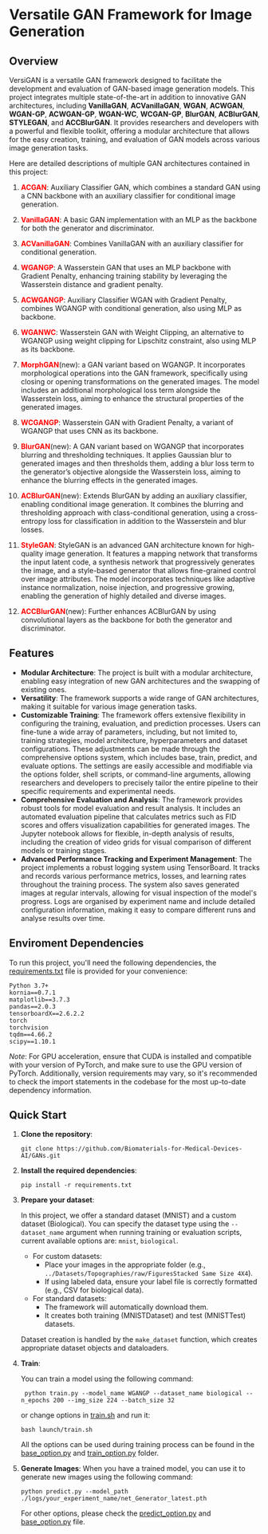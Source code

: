 # Versatile GAN Framework for Image Generation

## Overview

VersiGAN is a versatile GAN framework designed to facilitate the development and evaluation of GAN-based image generation models. This project integrates multiple state-of-the-art in addition to innovative GAN architectures, including **VanillaGAN**, **ACVanillaGAN**, **WGAN**, **ACWGAN**, **WGAN-GP**, **ACWGAN-GP**, **WGAN-WC**, **WCGAN-GP**, **BlurGAN**, **ACBlurGAN**, **STYLEGAN**, and **ACCBlurGAN**. It provides researchers and developers with a powerful and flexible toolkit, offering a modular architecture that allows for the easy creation, training, and evaluation of GAN models across various image generation tasks.


Here are detailed descriptions of multiple GAN architectures contained in this project: 

1. **<span style="color:red;">ACGAN</span>**: Auxiliary Classifier GAN, which combines a standard GAN using a CNN backbone with an auxiliary classifier for conditional image generation.

2. **<span style="color:red;">VanillaGAN</span>**: A basic GAN implementation with an MLP as the backbone for both the generator and discriminator.

3. **<span style="color:red;">ACVanillaGAN</span>**: Combines VanillaGAN with an auxiliary classifier for conditional generation.

4. **<span style="color:red;">WGANGP</span>**: A Wasserstein GAN that uses an MLP backbone with Gradient Penalty, enhancing training stability by leveraging the Wasserstein distance and gradient penalty.

5. **<span style="color:red;">ACWGANGP</span>**: Auxiliary Classifier WGAN with Gradient Penalty, combines WGANGP with conditional generation, also using MLP as backbone.

6. **<span style="color:red;">WGANWC</span>**: Wasserstein GAN with Weight Clipping, an alternative to WGANGP using weight clipping for Lipschitz constraint, also using MLP as its backbone.


7. **<span style="color:red;">MorphGAN</span>**(new): a GAN variant based on WGANGP. It incorporates morphological operations into the GAN framework, specifically using closing or opening transformations on the generated images. The model includes an additional morphological loss term alongside the Wasserstein loss, aiming to enhance the structural properties of the generated images.

8. **<span style="color:red;">WCGANGP</span>**: Wasserstein GAN with Gradient Penalty, a variant of WGANGP that uses CNN as its backbone.


9. **<span style="color:red;">BlurGAN</span>**(new):  A GAN variant based on WGANGP that incorporates blurring and thresholding techniques. It applies Gaussian blur to generated images and then thresholds them, adding a blur loss term to the generator’s objective alongside the Wasserstein loss, aiming to enhance the blurring effects in the generated images.

10. **<span style="color:red;">ACBlurGAN</span>**(new): Extends BlurGAN by adding an auxiliary classifier, enabling conditional image generation. It combines the blurring and thresholding approach with class-conditional generation, using a cross-entropy loss for classification in addition to the Wasserstein and blur losses.

11. **<span style="color:red;">StyleGAN</span>**: StyleGAN is an advanced GAN architecture known for high-quality image generation. It features a mapping network that transforms the input latent code, a synthesis network that progressively generates the image, and a style-based generator that allows fine-grained control over image attributes. The model incorporates techniques like adaptive instance normalization, noise injection, and progressive growing, enabling the generation of highly detailed and diverse images.

12. **<span style="color:red;">ACCBlurGAN</span>**(new): Further enhances ACBlurGAN by using convolutional layers as the backbone for both the generator and discriminator.

## Features
- **Modular Architecture**: The project is built with a modular architecture, enabling easy integration of new GAN architectures and the swapping of existing ones.
- **Versatility**: The framework supports a wide range of GAN architectures, making it suitable for various image generation tasks.
- **Customizable Training**: The framework offers extensive flexibility in configuring the training, evaluation, and prediction processes. Users can fine-tune a wide array of parameters, including, but not limited to, training strategies, model architecture, hyperparameters and dataset configurations. These adjustments can be made through the comprehensive options system, which includes base, train, predict, and evaluate options. The settings are easily accessible and modifiable via the options folder, shell scripts, or command-line arguments, allowing researchers and developers to precisely tailor the entire pipeline to their specific requirements and experimental needs.
- **Comprehensive Evaluation and Analysis**: The framework provides robust tools for model evaluation and result analysis. It includes an automated evaluation pipeline that calculates metrics such as FID scores and offers visualization capabilities for generated images. The Jupyter notebook allows for flexible, in-depth analysis of results, including the creation of video grids for visual comparison of different models or training stages.
 - **Advanced Performance Tracking and Experiment Management**: The project implements a robust logging system using TensorBoard. It tracks and records various performance metrics, losses, and learning rates throughout the training process. The system also saves generated images at regular intervals, allowing for visual inspection of the model's progress. Logs are organised by experiment name and include detailed configuration information, making it easy to compare different runs and analyse results over time.

## Enviroment Dependencies
To run this project, you'll need the following dependencies, the [requirements.txt](./requirements.txt) file is provided for your convenience:

    Python 3.7+
    kornia==0.7.1
    matplotlib==3.7.3
    pandas==2.0.3
    tensorboardX==2.6.2.2
    torch
    torchvision
    tqdm==4.66.2
    scipy==1.10.1
*Note*: For GPU acceleration, ensure that CUDA is installed and compatible with your version of PyTorch, and make sure to use the GPU version of PyTorch. Additionally, version requirements may vary, so it's recommended to check the import statements in the codebase for the most up-to-date dependency information.

## Quick Start
1. **Clone the repository**:
    ``` 
    git clone https://github.com/Biomaterials-for-Medical-Devices-AI/GANs.git
    ```

2. **Install the required dependencies**:
    ```
    pip install -r requirements.txt
    ```
3. **Prepare your dataset**:

   In this project, we offer a standard dataset (MNIST) and a custom dataset (Biological). You can specify the dataset type using the `--dataset_name` argument when running training or evaluation scripts, current available options are: `mnist`, `biological`.
   - For custom datasets:
     - Place your images in the appropriate folder (e.g., `../Datasets/Topographies/raw/FiguresStacked Same Size 4X4`).
     - If using labeled data, ensure your label file is correctly formatted (e.g., CSV for biological data).
   - For standard datasets:
     - The framework will automatically download them.
     - It creates both training (MNISTDataset) and test (MNISTTest) datasets.

    Dataset creation is handled by the `make_dataset` function, which creates appropriate dataset objects and dataloaders.

 4. **Train**:

    You can train a model using the following command:
    ```
     python train.py --model_name WGANGP --dataset_name biological --n_epochs 200 --img_size 224 --batch_size 32
    ```
    or change options in [train.sh](./launch/train.sh) and run it:
    ```
    bash launch/train.sh
    ```
    All the options can be used during training process can be found in the [base_option.py](./options/base_option.py) and [train_option.py](./options/train_option.py) folder.

5. **Generate Images**:
   When you have a trained model, you can use it to generate new images using the following command:
   ```
   python predict.py --model_path ./logs/your_experiment_name/net_Generator_latest.pth
   ```
   For other options, please check the [predict_option.py](./options/predict_option.py) and [base_option.py](./options/base_option.py) file.
